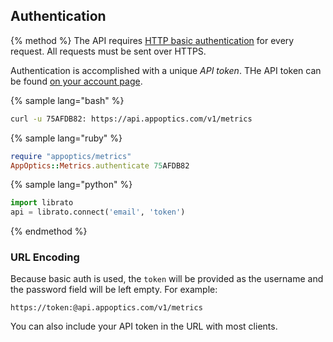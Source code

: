 
## Authentication

{% method %}
The API requires [HTTP basic
authentication](http://en.wikipedia.org/wiki/Basic_access_authentication)
for every request. All requests must be sent over HTTPS.

Authentication is accomplished with a unique *API token*.
THe API token can be found [on your account page](https://my.appoptics.com/organization/tokens).


{% sample lang="bash" %}
```bash
curl -u 75AFDB82: https://api.appoptics.com/v1/metrics
```
{% sample lang="ruby" %}
```ruby
require "appoptics/metrics"
AppOptics::Metrics.authenticate 75AFDB82
```
{% sample lang="python" %}
```python
import librato
api = librato.connect('email', 'token')
```
{% endmethod %}

### URL Encoding

Because basic auth is used, the `token` will be provided as the username and the password field will be left empty. For example:

```
https://token:@api.appoptics.com/v1/metrics
```

You can also include your API token in the URL with most clients.
